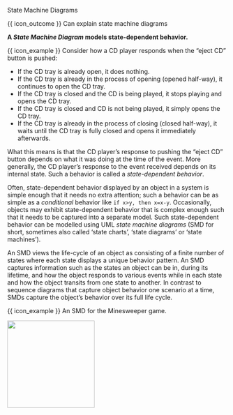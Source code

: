 <span id="title">State Machine Diagrams</span>

<span id="prereqs"></span>

<span id="outcomes">{{ icon_outcome }} Can explain state machine diagrams</span>

<div id="body">

**A _State Machine Diagram_ models state-dependent behavior.**

<tip-box> 

{{ icon_example }} Consider how a CD player responds when the “eject CD” button is pushed:

* If the CD tray is already open, it does nothing.
* If the CD tray is already in the process of opening (opened half-way), it continues to open the CD tray.
* If the CD tray is closed and the CD is being played, it stops playing and opens the CD tray.
* If the CD tray is closed and CD is not being played, it simply opens the CD tray.
* If the CD tray is already in the process of closing (closed half-way), it waits until the CD tray is fully closed and opens it immediately afterwards.

What this means is that the CD player’s response to pushing the “eject CD” button depends on what it was doing at the time of the event. More generally, the CD player’s response to the event received depends on its internal state. Such a behavior is called a _state-dependent behavior_.

</tip-box>


Often, state-dependent behavior displayed by an object in a system is simple enough that it needs no extra attention; such a behavior can be as simple as a _conditional_ behavior like `if x>y, then x=x-y`.
Occasionally, objects may exhibit state-dependent behavior that is complex enough such that it needs to be captured into a separate model. Such state-dependent behavior can be modelled using UML _state machine diagrams_ (SMD for short, sometimes also called ‘state charts’, ‘state diagrams’ or ‘state machines’).

An SMD views the life-cycle of an object as consisting of a finite number of states where each state displays a unique behavior pattern.  An SMD captures information such as the states an object can be in, during its lifetime, and how the object responds to various events while in each state and how the object transits from one state to another. In contrast to sequence diagrams that capture object behavior one scenario at a time, SMDs capture the object’s behavior over its full life cycle. 

<tip-box>

{{ icon_example }} An SMD for the Minesweeper game. 

<img src="{{baseUrl}}/modeling/modelingBehaviors/stateMachineDiagrams/images/minesweeper.png" height="200" />
<p/>

</tip-box>

</div>

<div id="extras">
</div>